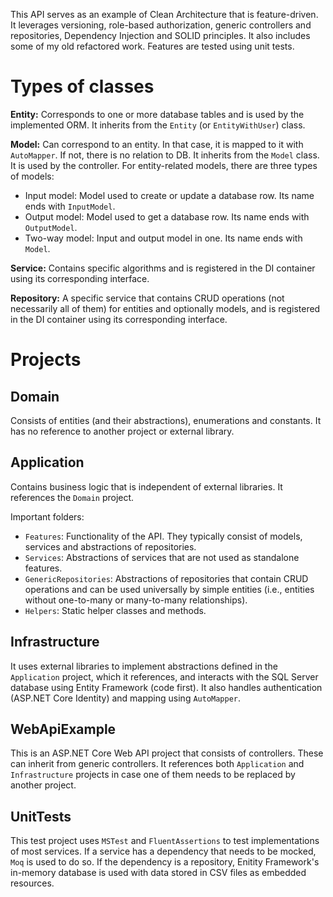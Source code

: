 This API serves as an example of Clean Architecture that is feature-driven. It leverages versioning, role-based authorization, generic controllers and repositories, Dependency Injection and SOLID principles. It also includes some of my old refactored work. Features are tested using unit tests.
# Types of classes

**Entity:** Corresponds to one or more database tables and is used by the implemented ORM. It inherits from the `Entity` (or `EntityWithUser`) class.

**Model:** Can correspond to an entity. In that case, it is mapped to it with `AutoMapper`. If not, there is no relation to DB. It inherits from the `Model` class. It is used by the controller. For entity-related models, there are three types of models:

- Input model: Model used to create or update a database row. Its name ends with `InputModel`.
- Output model: Model used to get a database row. Its name ends with `OutputModel`.
- Two-way model: Input and output model in one. Its name ends with `Model`.

**Service:** Contains specific algorithms and is registered in the DI container using its corresponding interface.

**Repository:** A specific service that contains CRUD operations (not necessarily all of them) for entities and optionally models, and is registered in the DI container using its corresponding interface.
# Projects
## Domain
Consists of entities (and their abstractions), enumerations and constants. It has no reference to another project or external library.
## Application
Contains business logic that is independent of external libraries. It references the `Domain` project.

Important folders:
- `Features`: Functionality of the API. They typically consist of models, services and abstractions of repositories.
- `Services`: Abstractions of services that are not used as standalone features.
- `GenericRepositories`: Abstractions of repositories that contain CRUD operations and can be used universally by simple entities (i.e., entities without one-to-many or many-to-many relationships).
- `Helpers`: Static helper classes and methods.
## Infrastructure
It uses external libraries to implement abstractions defined in the `Application` project, which it references, and interacts with the SQL Server database using Entity Framework (code first). It also handles authentication (ASP<i></i>.NET Core Identity) and mapping using `AutoMapper`.
## WebApiExample
This is an ASP<i></i>.NET Core Web API project that consists of controllers. These can inherit from generic controllers. It references both `Application` and `Infrastructure` projects in case one of them needs to be replaced by another project.
## UnitTests
This test project uses `MSTest` and `FluentAssertions` to test implementations of most services. If a service has a dependency that needs to be mocked, `Moq` is used to do so. If the dependency is a repository, Enitity Framework's in-memory database is used with data stored in CSV files as embedded resources.
